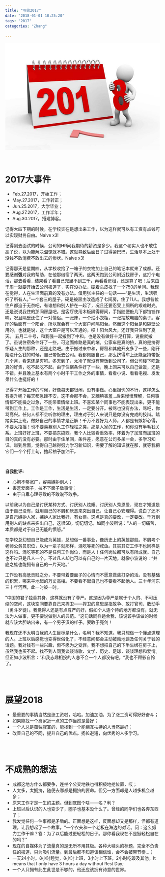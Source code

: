 ```yaml
---
title: "写给2017"
date: "2018-01-01 10:25:20"
tags: "2017"
categories: "Zhang"

---
```


![2018](/images/2018.jpg)

<br/>
<!--more-->

# 2017大事件

- Feb.27.2017，开始工作；
- May.27.2017，工作转正；
- Jun.25.2017，大学毕业；
- Aug.27.2017，工作半年；
- Aug.30.2017，搭建博客。

记得大四下期的时候，在学校实在是想出来工作，以为这样就可以有工资有点钱可以实现财务自由。Naive x3!

记得刚去面试的时候，公司的HR问我期待的薪资是多少。我这个老实人也不敢往高了说，以为能解决温饱就不错。这就导致后面日子过得紧巴巴，生活基本上处于没钱不敢消费不敢出去的惨状。Naive x3!

记得那天是星期四，从学校收拾了一箱子的衣物加上自己的笔记本就来了成都。还要感谢**强**对我的帮助，在他那借宿了两天。这两天跑到公司附近找房子，这打个电话，那去看看...结果看了看自己兜里不到三千，再看看房租，还是算了吧！后来由于周一就要开始去公司报道了，实在没办法，硬着头皮找了一个750的单间。我现在觉得，人在生活面前真的没有办法。借用张主任的一句话——“是生活，生活强奸了所有人。”一个套三的屋子，硬是被房主改造成了七间房，住了11人。我想各位住户都迫于无奈吧，有谁想和别人挤在一起了，况且还要忍受上厕所的艰难时光。
还是说说我住的那间房屋吧。是客厅使用木板隔得房间，手指随便敲几下都铛铛作响，况且隔壁还住了一对情侣。一张床，一个烂小衣柜，一张摆放电脑的桌子。客厅的后面有一个阳台，所以就会有一个大窗户间隔阳台。然而这个阳台是和隔壁公用的，也就是说，这个大窗户是可以互通的。哎！阳台风大，还好我只住到了夏天。
五月二十号，和我强一起搬到了中和。也是没有做好十足打算，说搬就搬了。虽说住宿条件好了一些，可这面修路是真的堵，公家车是真的挤，真的是挤得怀疑人生的那种，还是走路吧。由于搬过来中和，房租和其他开支多了一些，刚开始没什么钱的时候，自己带饭去公司。我都佩服自己，那么挤得车上还能坚持带饭几个月，看来还是穷吧。冬天到了，太冷了就没有带饭到公司了。但公司楼下吃饭真的好贵，吃不起吃不起。由于住宿条件好了一些，晚上回来可以自己做饭，还是不错。并且晚上基本有两个小时干干工作之外的事情，看看小说、看看电视、发发呆什么也挺好的！

记得才开始工作的时候，好像每天都很闲，没有事做。心里担忧的不行，这样怎么有提升呢？每天都急躁不安，这不会那不会，又腼腆害羞...后来慢慢理解，任何事情都不能操之过急，不能带着情绪上班。不喜欢某个同事也不能表现出来，更不能带到工作上。工作是工作，生活是生活，一定要分开。被骂也没有办法，骂吧，你骂高兴。任何人都不会听你的理由，理由对于别人来说只是你没有完成的狡辩。踏踏实实上班，做好自己的事情才是正解！千万不要好为人师，人都是有嫉妒心得，不要太招摇！也不要羡慕别人工作轻松之类，那是人家的工作，和你没有半毛钱关系。上班好好上班，不要搞东搞西。我个人比较看重效率，怀着为了加班而加班的目的真的没有必要。那时由于住单间，条件差，愿意在公司多呆一会，多学习知识。越到后面，觉得自己越得努力学习新知识，需要了解的知识就在那，就等我把它们一个个打上勾，撸起袖子加油干。



<br/>

**自我批评:**

- 心胸不够宽广，容易嫉妒别人；
- 害羞爱面子，拉不下面子做事情；
- 由于自卑心理导致的不敢说不敢争。

以前我以为自己是讨厌某种方式、讨厌别人炫耀、讨厌别人秀恩爱，现在才知道是由于自己没有，就用自己的不屑和厌恶来突出自己，让自己心安理得。说白了还不是自己嫉妒人家，嫉妒人家比我好，有女票。这点是真的要改，一定要改。千万别用别人的缺点来突出自己，这很SB，切记切记。如同小波所说：“人的一切痛苦，本质都是对于自己无能的愤怒。”

在学校总幻想自己能成为英雄，总想做一番事业，像历史上的英雄那般。不屑考个老师公务员职位，以为一辈子就那样，混吃等死的咸鱼。其实其它工作不也同样是这样吗。混吃等死的不是任何工作岗位，而是人！任何岗位都可以有所成就。自己也不过只是凡人一个。不过凡人却也可以有自己的一片天地。就像小波说的：“井底之蛙也能拥有自己的一片天地。”

工作没有高低贵贱之分，不要带着要面子的心情而不愿意做些打杂的活。没有基础的积累，哪来平地起的万丈高楼。不要看不起自己也不要看不起他人。三十年河东三十年河西，此一时彼一时。

”中国的君子独善其身，这样就没有了尊严。这是因为尊严是属于个人的、不可压缩的空间，这块空间要靠自己来捍卫——捍卫的意思是指敢争、敢打官司、敢动手（勇斗歹徒）。我觉得人还是有点尊严的好，假如个人连个待的地方都没有，就无法为人做事，更不要说做别人的典范。“这句话同样适合我，该说该争该做的时候就应该大胆站出来，有一个男子汉的样子。要敢于亮剑！

我现在还不太明白我的人生目标是什么，名利？我不知道。我只想做一个懂点道理的人。上班以后感觉也变得世俗化了，不经意间都会主动被动地谈及任何关于钱的话题。我对钱有一些兴趣，但不愿为之受罪。我不想把自己的下半生绑在房子上，虽然我也买不起。找不到人同我谈谈诗歌、文学、历史、足球，谈谈理想和爱情。但正如小波所言：”和我志趣相投的人总不会一个人都没有吧。“我也不顾影自怜了。



<br>
<br>

# 展望2018

- 最重要的事情当然是涨工资啦，哈哈。加油加油，为了涨工资可得好好奋斗；
- 如果能找一个离家近一点的工作当然是最好；
- 一个人总是孤独寂寞的，能找到一个能相互扶持的人当然最好；
- 改善自己的不同，提升自己的优点。扬长避短，向优秀的人多学习。


<br/>
<br>

# 不成熟的想法


- 成都这地方什么都要争，连坐个公交地铁也得积极地抢位置，哎；
- 人太多，太拥挤，随便去哪都是拥挤的要命。但另一方面却是人越多机会越多；
- 原来工作才是一生的主题。但到底图个啥——名？利？
- 上班以后认识的人也变少了，圈子也基本没什么了。曾经的同学们也各奔东西了；
- 我发觉任何一件事都是矛盾的。正面想是这样，反面想却又是那样，但都有道理。让我想起了一个故事，“一个农夫和一个老板在海边的对话。问：这么努力工作干嘛？答：为了以后能过更轻松的日子。那你看我现在不是挺轻松自在的吗？”
- 现在的自媒体为了流量真的是无所不用其极。各种大噱头的标题，完全不负责任的报道，只为吸引流量。到最后都不知道该相信谁，会不会被带节奏...；
- 一天24小时。8小时睡觉，8小时上班，3小时上下班，2小时吃饭及其他。It means that I only have 3 hours a day without Rest Day;
- 一个人只拥有此生此世是不够的，他还应该拥有诗意的世界。




































